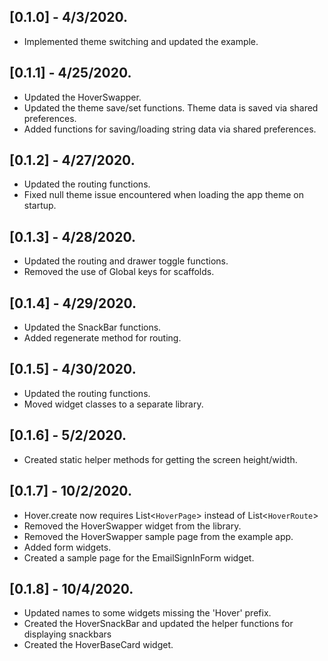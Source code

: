 ## [0.1.0] - 4/3/2020.
* Implemented theme switching and updated the example.

## [0.1.1] - 4/25/2020.
* Updated the HoverSwapper.
* Updated the theme save/set functions. Theme data is saved via shared preferences.
* Added functions for saving/loading string data via shared preferences.

## [0.1.2] - 4/27/2020.
* Updated the routing functions.
* Fixed null theme issue encountered when loading the app theme on startup.

## [0.1.3] - 4/28/2020.
* Updated the routing and drawer toggle functions.
* Removed the use of Global keys for scaffolds.

## [0.1.4] - 4/29/2020.
* Updated the SnackBar functions.
* Added regenerate method for routing.

## [0.1.5] - 4/30/2020.
* Updated the routing functions.
* Moved widget classes to a separate library.

## [0.1.6] - 5/2/2020.
* Created static helper methods for getting the screen height/width.

## [0.1.7] - 10/2/2020.
* Hover.create now requires List<`HoverPage`> instead of List<`HoverRoute`>
* Removed the HoverSwapper widget from the library.
* Removed the HoverSwapper sample page from the example app.
* Added form widgets.
* Created a sample page for the EmailSignInForm widget.

## [0.1.8] - 10/4/2020.
* Updated names to some widgets missing the 'Hover' prefix.
* Created the HoverSnackBar and updated the helper functions for displaying snackbars
* Created the HoverBaseCard widget.